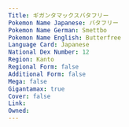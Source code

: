 ```yaml
---
﻿Title: ギガンタマックスバタフリー
Pokemon Name Japanese: バタフリー
Pokemon Name German: Smettbo
Pokemon Name English: Butterfree
Language Card: Japanese
National Dex Number: 12
Region: Kanto
Regional Form: false
Additional Form: false
Mega: false
Gigantamax: true
Cover: false
Link: 
Owned: 
---
```


